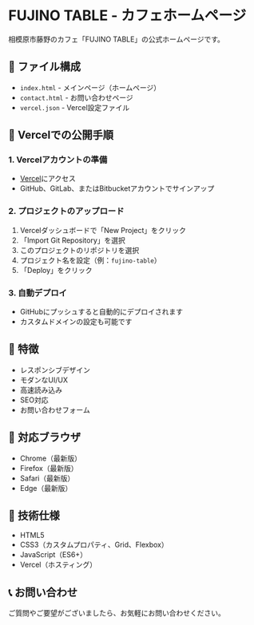 # FUJINO TABLE - カフェホームページ

相模原市藤野のカフェ「FUJINO TABLE」の公式ホームページです。

## 📁 ファイル構成

- `index.html` - メインページ（ホームページ）
- `contact.html` - お問い合わせページ
- `vercel.json` - Vercel設定ファイル

## 🚀 Vercelでの公開手順

### 1. Vercelアカウントの準備
- [Vercel](https://vercel.com)にアクセス
- GitHub、GitLab、またはBitbucketアカウントでサインアップ

### 2. プロジェクトのアップロード
1. Vercelダッシュボードで「New Project」をクリック
2. 「Import Git Repository」を選択
3. このプロジェクトのリポジトリを選択
4. プロジェクト名を設定（例：`fujino-table`）
5. 「Deploy」をクリック

### 3. 自動デプロイ
- GitHubにプッシュすると自動的にデプロイされます
- カスタムドメインの設定も可能です

## 🎨 特徴

- レスポンシブデザイン
- モダンなUI/UX
- 高速読み込み
- SEO対応
- お問い合わせフォーム

## 📱 対応ブラウザ

- Chrome（最新版）
- Firefox（最新版）
- Safari（最新版）
- Edge（最新版）

## 🔧 技術仕様

- HTML5
- CSS3（カスタムプロパティ、Grid、Flexbox）
- JavaScript（ES6+）
- Vercel（ホスティング）

## 📞 お問い合わせ

ご質問やご要望がございましたら、お気軽にお問い合わせください。
